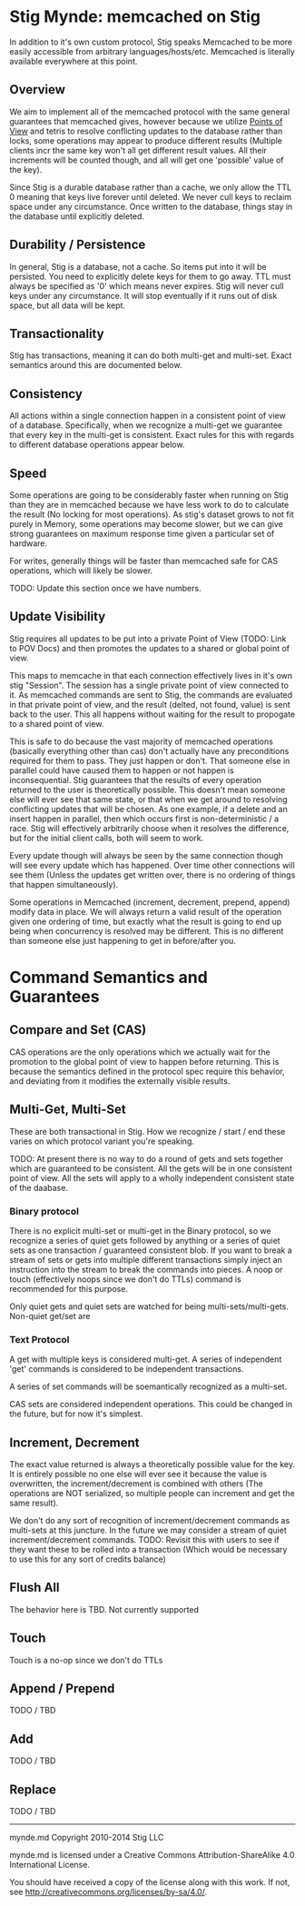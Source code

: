 # Stig Mynde: memcached on Stig

In addition to it's own custom protocol, Stig speaks Memcached to be more easily accessible from arbitrary languages/hosts/etc. Memcached is literally available everywhere at this point.

## Overview

We aim to implement all of the memcached protocol with the same general guarantees that memcached gives, however because we utilize [Points of View](./pov.md) and tetris to resolve conflicting updates to the database rather than locks, some operations may appear to produce different results (Multiple clients incr the same key won't all get different result values. All their increments will be counted though, and all will get one 'possible' value of the key).

Since Stig is a durable database rather than a cache, we only allow the TTL 0 meaning that keys live forever until deleted. We never cull keys to reclaim space under any circumstance. Once written to the database, things stay in the database until explicitly deleted.

## Durability / Persistence
In general, Stig is a database, not a cache. So items put into it will be persisted. You need to explicitly delete keys for them to go away. TTL must always be specified as '0' which means never expires. Stig will never cull keys under any circumstance. It will stop eventually if it runs out of disk space, but all data will be kept.

## Transactionality
Stig has transactions, meaning it can do both multi-get and multi-set. Exact semantics around this are documented below.

## Consistency
All actions within a single connection happen in a consistent point of view of a database. Specifically, when we recognize a multi-get we guarantee that every key in the multi-get is consistent. Exact rules for this with regards to different database operations appear below.

## Speed
Some operations are going to be considerably faster when running on Stig than they are in memcached because we have less work to do to calculate the result (No locking for most operations). As stig's dataset grows to not fit purely in Memory, some operations may become slower, but we can give strong guarantees on maximum response time given a particular set of hardware.

For writes, generally things will be faster than memcached safe for CAS operations, which will likely be slower.

TODO: Update this section once we have numbers.

## Update Visibility
Stig requires all updates to be put into a private Point of View (TODO: Link to POV Docs) and then promotes the updates to a shared or global point of view.

This maps to memcache in that each connection effectively lives in it's own stig "Session". The session has a single private point of view connected to it. As memcached commands are sent to Stig, the commands are evaluated in that private point of view, and the result (delted, not found, value) is sent back to the user. This all happens without waiting for the result to propogate to a shared point of view.

This is safe to do because the vast majority of memcached operations (basically everything other than cas) don't actually have any preconditions required for them to pass. They just happen or don't. That someone else in parallel could have caused them to happen or not happen is inconsequential. Stig guarantees that the results of every operation returned to the user is theoretically possible. This doesn't mean someone else will ever see that same state, or that when we get around to resolving conflicting updates that will be chosen. As one example, if a delete and an insert happen in parallel, then which occurs first is non-deterministic / a race. Stig will effectively arbitrarily choose when it resolves the difference, but for the initial client calls, both will seem to work.

Every update though will always be seen by the same connection though will see every update which has happened. Over time other connections will see them (Unless the updates get written over, there is no ordering of things that happen simultaneously).

Some operations in Memcached (increment, decrement, prepend, append) modify data in place. We will always return a valid result of the operation given one ordering of time, but exactly what the result is going to end up being when concurrency is resolved may be different. This is no different than someone else just happening to get in before/after you.

# Command Semantics and Guarantees

## Compare and Set (CAS)

CAS operations are the only operations which we actually wait for the promotion to the global point of view to happen before
returning. This is because the semantics defined in the protocol spec require this behavior, and deviating from it modifies the
externally visible results.

## Multi-Get, Multi-Set
These are both transactional in Stig. How we recognize / start / end these varies on which protocol variant you're speaking.

TODO: At present there is no way to do a round of gets and sets together which are guaranteed to be consistent. All the gets will be in one consistent point of view. All the sets will apply to a wholly independent consistent state of the daabase.

### Binary protocol
There is no explicit multi-set or multi-get in the Binary protocol, so we recognize a series of quiet gets followed by anything or a series of quiet sets as one transaction / guaranteed consistent blob. If you want to break a stream of sets or gets into multiple different transactions simply inject an instruction into the stream to break the commands into pieces. A noop or touch (effectively noops since we don't do TTLs) command is recommended for this purpose.

Only quiet gets and quiet sets are watched for being multi-sets/multi-gets. Non-quiet get/set are

### Text Protocol
A get with multiple keys is considered multi-get. A series of independent 'get' commands is considered to be independent transactions.

A series of set commands will be soemantically recognized as a multi-set.

CAS sets are considered independent operations. This could be changed in the future, but for now it's simplest.

## Increment, Decrement
The exact value returned is always a theoretically possible value for the key. It is entirely possible no one else will
ever see it because the value is overwritten, the increment/decrement is combined with others (The operations are NOT
serialized, so multiple people can increment and get the same result).

We don't do any sort of recognition of increment/decrement commands as multi-sets at this juncture. In the future we may
consider a stream of quiet increment/decrement commands. TODO: Revisit this with users to see if they want these to be rolled
into a transaction (Which would be necessary to use this for any sort of credits balance)

## Flush All
The behavior here is TBD. Not currently supported

## Touch
Touch is a no-op since we don't do TTLs

## Append / Prepend
TODO / TBD

## Add
TODO / TBD

## Replace
TODO / TBD

-----

mynde.md Copyright 2010-2014 Stig LLC

mynde.md is licensed under a Creative Commons Attribution-ShareAlike 4.0 International License.

You should have received a copy of the license along with this work. If not, see <http://creativecommons.org/licenses/by-sa/4.0/>.
